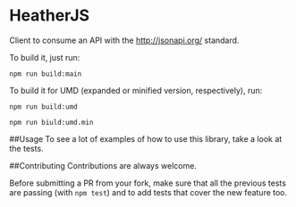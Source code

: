# HeatherJS
Client to consume an API with the http://jsonapi.org/ standard.

To build it, just run:
```
npm run build:main
```

To build it for UMD (expanded or minified version, respectively), run:
```
npm run build:umd

npm run biuld:umd.min
```

##Usage
To see a lot of examples of how to use this library, take a look at the tests.

##Contributing
Contributions are always welcome.

Before submitting a PR from your fork, make sure that all the previous tests are
passing (with `npm test`) and to add tests that cover the new feature too.
